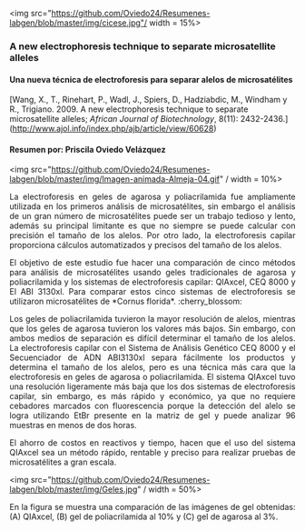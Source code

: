 
<img src="https://github.com/Oviedo24/Resumenes-labgen/blob/master/img/cicese.jpg"/ width = 15%>

### A new electrophoresis technique to separate microsatellite alleles
#### Una nueva técnica de electroforesis para separar alelos de microsatélites
[Wang, X., T., Rinehart, P., Wadl, J., Spiers, D., Hadziabdic, M., Windham y R., Trigiano. 2009. A new electrophoresis technique to separate microsatellite alleles; *African Journal of Biotechnology*, 8(11): 2432-2436.] (http://www.ajol.info/index.php/ajb/article/view/60628)
#### Resumen por: Priscila Oviedo Velázquez
<img src="https://github.com/Oviedo24/Resumenes-labgen/blob/master/img/Imagen-animada-Almeja-04.gif" / width = 10%>

<p align="justify"> La electroforesis en geles de agarosa y poliacrilamida fue ampliamente utilizada en los primeros análisis de microsatélites, sin embargo el análisis de un gran número de microsatélites puede ser un trabajo tedioso y lento, además su principal limitante es que no siempre se puede calcular con precisión el tamaño de los alelos. Por otro lado, la electroforesis capilar proporciona cálculos automatizados y precisos del tamaño de los alelos.

<p align="justify">El objetivo de este estudio fue hacer una comparación de cinco métodos para análisis de microsatélites usando geles tradicionales de agarosa y poliacrilamida y los sistemas de electroforesis capilar: QIAxcel, CEQ 8000 y El ABI 3130xl. Para comparar estos cinco sistemas de electroforesis se utilizaron microsatélites de *Cornus florida*.  :cherry_blossom:

<p align="justify">Los geles de poliacrilamida tuvieron la mayor resolución de alelos, mientras que los geles de agarosa tuvieron los valores más bajos. Sin embargo, con ambos medios de separación es difícil determinar el tamaño de los alelos. La electroforesis capilar con el Sistema de Análisis Genético CEQ 8000 y el Secuenciador de ADN ABI3130xl separa fácilmente los productos y determina el tamaño de los alelos, pero es una técnica más cara que la electroforesis en geles de agarosa o poliacrilamida. El sistema QIAxcel tuvo una resolución ligeramente más baja que los dos sistemas de electroforesis capilar, sin embargo, es más rápido y económico, ya que no requiere cebadores marcados con fluorescencia porque la detección del alelo se logra utilizando EtBr presente en la matriz de gel y puede analizar 96 muestras en menos de dos horas.

<p align="justify">El ahorro de costos en reactivos y tiempo, hacen que el uso del sistema QIAxcel sea un método rápido, rentable y preciso para realizar pruebas de microsatélites a gran escala. 

 <img src="https://github.com/Oviedo24/Resumenes-labgen/blob/master/img/Geles.jpg" / width = 50%>  

<p align="justify">En la figura se muestra una comparación de las imágenes de gel obtenidas: (A) QIAxcel, (B) gel de poliacrilamida al 10% y (C) gel de agarosa al 3%.


